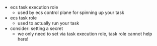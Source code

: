 - ecs task execution role 
	- used by ecs control plane for spinning up your task 
- ecs task role
	- used to actually run your task 
- consider: setting a secret
	- we only need to set via task execution role, task role cannot help here!